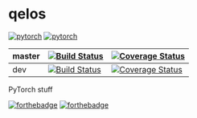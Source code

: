 # qelos
[![pytorch](https://img.shields.io/badge/made%20with-pytorch-orange.svg)](https://img.shields.io/badge/made%20with-pytorch-orange.svg)
[![pytorch](https://img.shields.io/badge/made%20with-python-green.svg)](https://img.shields.io/badge/made%20with-python-green.svg)

| master | [![Build Status](https://travis-ci.org/lukovnikov/qelos.svg?branch=master)](https://travis-ci.org/lukovnikov/qelos)   | [![Coverage Status](https://codecov.io/gh/lukovnikov/qelos/branch/master/graph/badge.svg)](https://codecov.io/gh/lukovnikov/qelos/branch/master/graph/badge.svg)  |
|--------|---|---|
| dev    | [![Build Status](https://travis-ci.org/lukovnikov/qelos.svg?branch=dev)](https://travis-ci.org/lukovnikov/qelos)  | [![Coverage Status](https://codecov.io/gh/lukovnikov/qelos/branch/dev/graph/badge.svg)](https://codecov.io/gh/lukovnikov/qelos/branch/dev/graph/badge.svg)  |


PyTorch stuff





[![forthebadge](http://forthebadge.com/images/badges/built-with-love.svg)](http://forthebadge.com)
[![forthebadge](http://forthebadge.com/images/badges/no-ragrets.svg)](http://forthebadge.com)
